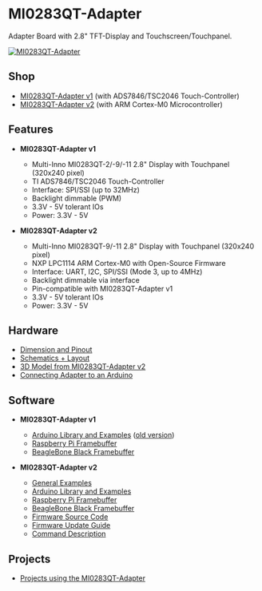 # MI0283QT-Adapter
Adapter Board with 2.8" TFT-Display and Touchscreen/Touchpanel.

[![MI0283QT-Adapter](https://raw.github.com/watterott/MI0283QT-Adapter/master/pcb/MI0283QT_v20.jpg)](http://www.watterott.com/en/MI0283QT-2-Adapter)


## Shop
* [MI0283QT-Adapter v1](http://www.watterott.com/en/MI0283QT-2-Adapter) (with ADS7846/TSC2046 Touch-Controller)
* [MI0283QT-Adapter v2](http://www.watterott.com/en/MI0283QT-Adapter-v2) (with ARM Cortex-M0 Microcontroller)


## Features
* **MI0283QT-Adapter v1**
  * Multi-Inno MI0283QT-2/-9/-11 2.8" Display with Touchpanel (320x240 pixel)
  * TI ADS7846/TSC2046 Touch-Controller
  * Interface: SPI/SSI (up to 32MHz)
  * Backlight dimmable (PWM)
  * 3.3V - 5V tolerant IOs
  * Power: 3.3V - 5V

* **MI0283QT-Adapter v2**
  * Multi-Inno MI0283QT-9/-11 2.8" Display with Touchpanel (320x240 pixel)
  * NXP LPC1114 ARM Cortex-M0 with Open-Source Firmware
  * Interface: UART, I2C, SPI/SSI (Mode 3, up to 4MHz)
  * Backlight dimmable via interface
  * Pin-compatible with MI0283QT-Adapter v1
  * 3.3V - 5V tolerant IOs
  * Power: 3.3V - 5V


## Hardware
* [Dimension and Pinout](https://raw.github.com/watterott/MI0283QT-Adapter/master/pcb/MI0283QT_size.pdf)
* [Schematics + Layout](https://github.com/watterott/MI0283QT-Adapter/tree/master/pcb)
* [3D Model from MI0283QT-Adapter v2](http://grabcad.com/library/mi0283qt-adapter-2-8-240x320-display-with-touch-panel-1)
* [Connecting Adapter to an Arduino](https://github.com/watterott/MI0283QT-Adapter/blob/master/Arduino-Connection.md)


## Software
* **MI0283QT-Adapter v1**
  * [Arduino Library and Examples](https://github.com/watterott/Arduino-Libs) ([old version](https://github.com/watterott/mSD-Shield/tree/5054db114faef1bcfd9c1d165ed713a681a0edea/src))
  * [Raspberry Pi Framebuffer](https://github.com/watterott/RPi-ShieldBridge/blob/master/docu/MI0283QT-Adapter.md#mi0283qt-adapter-v1)
  * [BeagleBone Black Framebuffer](https://github.com/notro/fbtft/wiki/BeagleBone-Black)

* **MI0283QT-Adapter v2**
  * [General Examples](https://github.com/watterott/MI0283QT-Adapter/tree/master/fw/examples)
  * [Arduino Library and Examples](https://github.com/watterott/Arduino-Libs)
  * [Raspberry Pi Framebuffer](https://github.com/watterott/RPi-ShieldBridge/blob/master/docu/MI0283QT-Adapter.md#mi0283qt-adapter-v2)
  * [BeagleBone Black Framebuffer](https://github.com/notro/fbtft/wiki/BeagleBone-Black)
  * [Firmware Source Code](https://github.com/watterott/MI0283QT-Adapter/tree/master/fw)
  * [Firmware Update Guide](https://github.com/watterott/MI0283QT-Adapter/blob/master/fw/update_guide/README.md)
  * [Command Description](https://github.com/watterott/MI0283QT-Adapter/blob/master/fw/docu/README.md)


## Projects
* [Projects using the MI0283QT-Adapter](https://github.com/watterott/MI0283QT-Adapter/blob/master/Projects.md)
